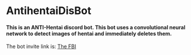 # AntihentaiDisBot

#### This is an ANTI-Hentai discord bot. This bot uses a convolutional neural network to detect images of hentai and immediately deletes them.

The bot invite link is: [The FBI](https://discord.com/api/oauth2/authorize?client_id=872631433276051456&permissions=76800&scope=bot)
